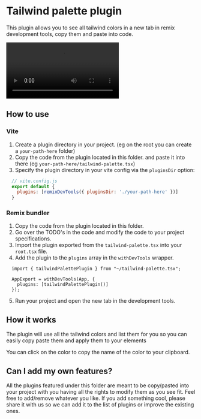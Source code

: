 # Tailwind palette plugin

This plugin allows you to see all tailwind colors in a new tab in remix development tools, copy them and paste into code.

<video controls="controls" src="./color-palette.mp4" ></video>

## How to use


### Vite
1. Create a plugin directory in your project. (eg on the root you can create a `your-path-here` folder)
2. Copy the code from the plugin located in this folder. and paste it into there (eg `your-path-here/tailwind-palette.tsx`)
3. Specify the plugin directory in your vite config via the `pluginsDir` option:
  
```js
  // vite.config.js
  export default {
    plugins: [remixDevTools({ pluginsDir: './your-path-here' })]
  }
```


### Remix bundler

1. Copy the code from the plugin located in this folder.
2. Go over the TODO's in the code and modify the code to your project specifications.
3. Import the plugin exported from the `tailwind-palette.tsx` into your `root.tsx` file.
4. Add the plugin to the `plugins` array in the `withDevTools` wrapper.

```tsx
  import { tailwindPalettePlugin } from "~/tailwind-palette.tsx";

  AppExport = withDevTools(App, {
    plugins: [tailwindPalettePlugin()]
  });
```

5. Run your project and open the new tab in the development tools.

## How it works

The plugin will use all the tailwind colors and list them for you so you can easily copy paste them and apply them to your elements

You can click on the color to copy the name of the color to your clipboard.
 

## Can I add my own features?

All the plugins featured under this folder are meant to be copy/pasted into your project with you having all the rights to modify them as you see fit. Feel free to add/remove whatever you like. If you add something cool, please share it with us so we can add it to the list of plugins or improve the existing ones.